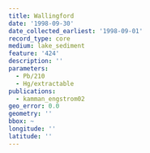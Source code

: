```yaml
---
title: Wallingford
date: '1998-09-30'
date_collected_earliest: '1998-09-01'
record_type: core
medium: lake_sediment
feature: '424'
description: ''
parameters:
  - Pb/210
  - Hg/extractable
publications:
  - kamman_engstrom02
geo_error: 0.0
geometry: ''
bbox: ~
longitude: ''
latitude: ''
---
```

